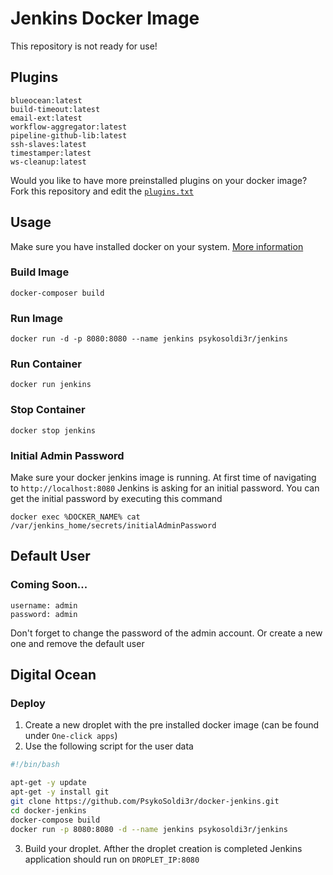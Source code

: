 # Jenkins Docker Image

This repository is not ready for use!

## Plugins
```
blueocean:latest
build-timeout:latest
email-ext:latest
workflow-aggregator:latest
pipeline-github-lib:latest
ssh-slaves:latest
timestamper:latest
ws-cleanup:latest
```
Would you like to have more preinstalled plugins on your docker image? Fork this repository and edit the [`plugins.txt`](https://github.com/PsykoSoldi3r/docker-jenkins/blob/master/plugins.txt)

## Usage

Make sure you have installed docker on your system. [More information](https://docs.docker.com/get-started/)

### Build Image
```
docker-composer build
```

### Run Image
```
docker run -d -p 8080:8080 --name jenkins psykosoldi3r/jenkins
```

### Run Container
```
docker run jenkins
```

### Stop Container
```
docker stop jenkins
```

### Initial Admin Password
Make sure your docker jenkins image is running. At first time of navigating to `http://localhost:8080` Jenkins is asking for an initial password. You can get the initial password by executing this command
```
docker exec %DOCKER_NAME% cat /var/jenkins_home/secrets/initialAdminPassword
```

## Default User

### Coming Soon...

```
username: admin
password: admin
```
Don't forget to change the password of the admin account. Or create a new one and remove the default user

## Digital Ocean

### Deploy
1. Create a new droplet with the pre installed docker image (can be found under `One-click apps`)
2. Use the following script for the user data
```bash
#!/bin/bash

apt-get -y update
apt-get -y install git
git clone https://github.com/PsykoSoldi3r/docker-jenkins.git
cd docker-jenkins
docker-compose build
docker run -p 8080:8080 -d --name jenkins psykosoldi3r/jenkins
```
3. Build your droplet. Afther the droplet creation is completed Jenkins application should run on `DROPLET_IP:8080`
